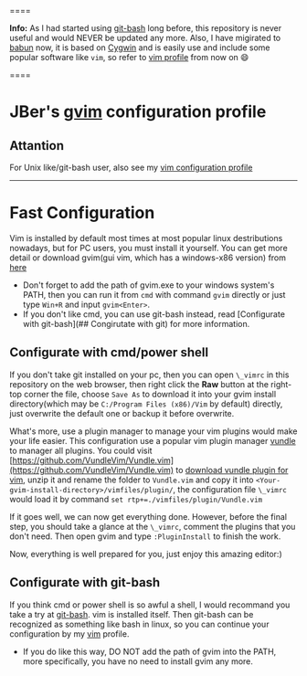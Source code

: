 ====

**Info:** As I had started using [git-bash](https://git-scm.com/downloads) long before, this repository is never useful and would NEVER be updated any more. Also, I have migirated to [babun](http://babun.github.io/) now, it is based on [Cygwin](https://www.cygwin.com/) and is easily use and include some popular software like `vim`, so refer to [vim profile](https://github.com/3013216027/vim) from now on :smile:

====

# JBer's [gvim](https://github.com/3013216027/gvim) configuration profile
## Attantion
For Unix like/git-bash user, also see my [vim configuration profile](https://github.com/3013216027/vim)

---

# Fast Configuration
Vim is installed by default most times at most popular linux destributions nowadays, but for PC users, you must install it yourself. You can get more detail or download gvim(gui vim, which has a windows-x86 version) from [here](http://www.vim.org/download.php#pc)
- Don't forget to add the path of gvim.exe to your windows system's PATH, then you can run it from `cmd` with command `gvim` directly or just type `Win+R` and input `gvim<Enter>`.
- If you don't like cmd, you can use git-bash instead, read [Configurate with git-bash](## Congirutate with git) for more information.

## Configurate with cmd/power shell
If you don't take git installed on your pc, then you can open `\_vimrc` in this repository on the web browser, then right click the **Raw** button at the right-top corner the file, choose `Save As` to download it into your gvim install directory(which may be `C:/Program Files (x86)/Vim` by default) directly, just overwrite the default one or backup it before overwrite.

What's more, use a plugin manager to manage your vim plugins would make your life easier. This configuration use a popular vim plugin manager [vundle](https://github.com/VundleVim/Vundle.vim) to manager all plugins. You could visit [https://github.com/VundleVim/Vundle.vim](https://github.com/VundleVim/Vundle.vim) to [download vundle plugin for vim](https://github.com/VundleVim/Vundle.vim/archive/master.zip), unzip it and rename the folder to `Vundle.vim` and copy it into `<Your-gvim-install-directory>/vimfiles/plugin/`, the configuration file `\_vimrc` would load it by command `set rtp+=./vimfiles/plugin/Vundle.vim`

If it goes well, we can now get everything done. However, before the final step, you should take a glance at the `\_vimrc`, comment the plugins that you don't need. Then open gvim and type `:PluginInstall` to finish the work.

Now, everything is well prepared for you, just enjoy this amazing editor:)

## Configurate with git-bash
If you think cmd or power shell is so awful a shell, I would recommand you take a try at [git-bash](https://git-scm.com/downloads). vim is installed itself. Then git-bash can be recognized as something like bash in linux, so you can continue your configuration by my [vim](https://github.com/3013216027/vim) profile.
- If you do like this way, DO NOT add the path of gvim into the PATH, more specifically, you have no need to install gvim any more.
